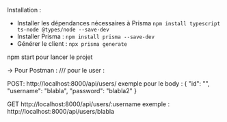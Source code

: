 Installation :

- Installer les dépendances nécessaires à Prisma `npm install typescript ts-node @types/node --save-dev`
- Installer Prisma : `npm install prisma --save-dev`
- Générer le client : `npx prisma generate`

npm start pour lancer le projet

-> Pour Postman :
/// pour le user :

POST: http://localhost:8000/api/users/
exemple pour le body :
{
    "id": "", 
    "username": "blabla",
    "password": "blabla2"
}

GET http://localhost:8000/api/users/:username
exemple : http://localhost:8000/api/users/blabla